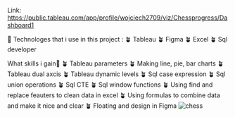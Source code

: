 Link: https://public.tableau.com/app/profile/wojciech2709/viz/Chessprogress/Dashboard1

🌵 Technologes that i use in this project :
      🪴 Tableau
      🪴 Figma
      🪴 Excel
      🪴 Sql developer
    
What skills i gain🤔
     🪴 Tableau parameters
     🪴 Making line, pie, bar charts
     🪴 Tableau dual axcis
     🪴 Tableau dynamic levels
     🪴 Sql case expression
     🪴 Sql union operations
     🪴 Sql CTE
     🪴 Sql window functions
     🪴 Using find and replace feauters to clean data in excel
     🪴 Using formulas to combine data and make it nice and clear
     🪴 Floating and design in Figma
     ![chess](https://user-images.githubusercontent.com/98957777/186277559-34c3fdbc-d2d5-4c49-b517-6ce952928e88.png)
